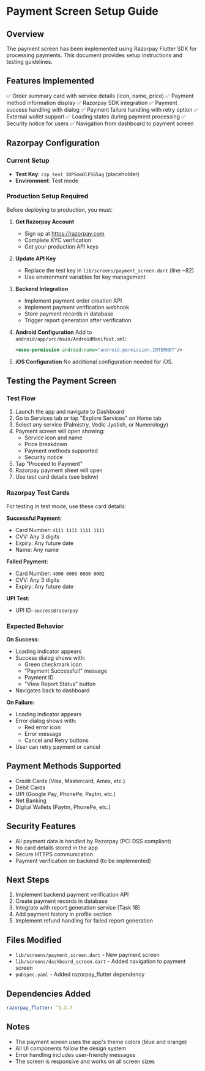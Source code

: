 # Payment Screen Setup Guide

## Overview
The payment screen has been implemented using Razorpay Flutter SDK for processing payments. This document provides setup instructions and testing guidelines.

## Features Implemented
✅ Order summary card with service details (icon, name, price)
✅ Payment method information display
✅ Razorpay SDK integration
✅ Payment success handling with dialog
✅ Payment failure handling with retry option
✅ External wallet support
✅ Loading states during payment processing
✅ Security notice for users
✅ Navigation from dashboard to payment screen

## Razorpay Configuration

### Current Setup
- **Test Key**: `rzp_test_1DP5mmOlF5G5ag` (placeholder)
- **Environment**: Test mode

### Production Setup Required
Before deploying to production, you must:

1. **Get Razorpay Account**
   - Sign up at https://razorpay.com
   - Complete KYC verification
   - Get your production API keys

2. **Update API Key**
   - Replace the test key in `lib/screens/payment_screen.dart` (line ~82)
   - Use environment variables for key management

3. **Backend Integration**
   - Implement payment order creation API
   - Implement payment verification webhook
   - Store payment records in database
   - Trigger report generation after verification

4. **Android Configuration**
   Add to `android/app/src/main/AndroidManifest.xml`:
   ```xml
   <uses-permission android:name="android.permission.INTERNET"/>
   ```

5. **iOS Configuration**
   No additional configuration needed for iOS.

## Testing the Payment Screen

### Test Flow
1. Launch the app and navigate to Dashboard
2. Go to Services tab or tap "Explore Services" on Home tab
3. Select any service (Palmistry, Vedic Jyotish, or Numerology)
4. Payment screen will open showing:
   - Service icon and name
   - Price breakdown
   - Payment methods supported
   - Security notice
5. Tap "Proceed to Payment"
6. Razorpay payment sheet will open
7. Use test card details (see below)

### Razorpay Test Cards
For testing in test mode, use these card details:

**Successful Payment:**
- Card Number: `4111 1111 1111 1111`
- CVV: Any 3 digits
- Expiry: Any future date
- Name: Any name

**Failed Payment:**
- Card Number: `4000 0000 0000 0002`
- CVV: Any 3 digits
- Expiry: Any future date

**UPI Test:**
- UPI ID: `success@razorpay`

### Expected Behavior

**On Success:**
- Loading indicator appears
- Success dialog shows with:
  - Green checkmark icon
  - "Payment Successful!" message
  - Payment ID
  - "View Report Status" button
- Navigates back to dashboard

**On Failure:**
- Loading indicator appears
- Error dialog shows with:
  - Red error icon
  - Error message
  - Cancel and Retry buttons
- User can retry payment or cancel

## Payment Methods Supported
- Credit Cards (Visa, Mastercard, Amex, etc.)
- Debit Cards
- UPI (Google Pay, PhonePe, Paytm, etc.)
- Net Banking
- Digital Wallets (Paytm, PhonePe, etc.)

## Security Features
- All payment data is handled by Razorpay (PCI DSS compliant)
- No card details stored in the app
- Secure HTTPS communication
- Payment verification on backend (to be implemented)

## Next Steps
1. Implement backend payment verification API
2. Create payment records in database
3. Integrate with report generation service (Task 18)
4. Add payment history in profile section
5. Implement refund handling for failed report generation

## Files Modified
- `lib/screens/payment_screen.dart` - New payment screen
- `lib/screens/dashboard_screen.dart` - Added navigation to payment screen
- `pubspec.yaml` - Added razorpay_flutter dependency

## Dependencies Added
```yaml
razorpay_flutter: ^1.3.7
```

## Notes
- The payment screen uses the app's theme colors (blue and orange)
- All UI components follow the design system
- Error handling includes user-friendly messages
- The screen is responsive and works on all screen sizes
